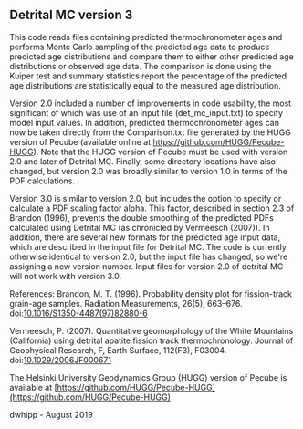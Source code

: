 Detrital MC version 3
--------------------------------------------------------------------------------

This code reads files containing predicted thermochronometer ages and performs
Monte Carlo sampling of the predicted age data to produce predicted age
distributions and compare them to either other predicted age distributions or
observed age data. The comparison is done using the Kuiper test and summary
statistics report the percentage of the predicted age distributions are
statistically equal to the measured age distribution.

Version 2.0 included a number of improvements in code usability, the most
significant of which was use of an input file (det_mc_input.txt) to specify
model input values. In addition, predicted thermochronometer ages can now be
taken directly from the Comparison.txt file generated by the HUGG version of
Pecube (available online at https://github.com/HUGG/Pecube-HUGG). Note that the
HUGG version of Pecube must be used with version 2.0 and later of Detrital MC.
Finally, some directory locations have also changed, but version 2.0 was broadly
similar to version 1.0 in terms of the PDF calculations.

Version 3.0 is similar to version 2.0, but includes the option to specify or
calculate a PDF scaling factor alpha. This factor, described in section 2.3 of
Brandon (1996), prevents the double smoothing of the predicted PDFs calculated
using Detrital MC (as chronicled by Vermeesch (2007)). In addition, there are
several new formats for the predicted age input data, which are described in the
input file for Detrital MC. The code is currently otherwise identical to version
2.0, but the input file has changed, so we're assigning a new version number.
Input files for version 2.0 of detrital MC will not work with version 3.0.

References:
Brandon, M. T. (1996). Probability density plot for fission-track grain-age
  samples. Radiation Measurements, 26(5), 663–676.
  doi:[10.1016/S1350-4487(97)82880-6](https://dx.doi.org/10.1016/S1350-4487(97)82880-6)

Vermeesch, P. (2007). Quantitative geomorphology of the White Mountains
  (California) using detrital apatite fission track thermochronology. Journal of
  Geophysical Research, F, Earth Surface, 112(F3), F03004.
  doi:[10.1029/2006JF000671](https://dx.doi.org/10.1029/2006JF000671)

The Helsinki University Geodynamics Group (HUGG) version of Pecube is available at
[https://github.com/HUGG/Pecube-HUGG](https://github.com/HUGG/Pecube-HUGG)

dwhipp - August 2019
